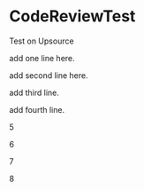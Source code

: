 # CodeReviewTest
Test on Upsource

add one line here.

add second line here.

add third line. 

add fourth line.

5

6

7

8
